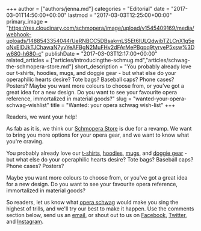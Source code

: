 +++
author = ["authors/jenna.md"]
categories = "Editorial"
date = "2017-03-01T14:50:00+00:00"
lastmod = "2017-03-03T12:25:00+00:00"
primary_image = "https://res.cloudinary.com/schmopera/image/upload/v1545409169/media/webhook-uploads/1488543354044/UeRNBCC5DBsakrnLS5Et6IULQdwibTZLCnX1g5eoNxEIDJkTJChawaN7yvYeAFBgN2MuFHv2dFArMePBqpq9tyrveP5xsw%3Dw680-h680-c"
publishDate = "2017-03-03T12:17:00+00:00"
related_articles = ["articles/introducingthe-schmug.md","articles/schwag-the-schmopera-store.md"]
short_description = "You probably already love our t-shirts, hoodies, mugs, and doggie gear - but what else do your operaphilic hearts desire? Tote bags? Baseball caps? Phone cases? Posters? Maybe you want more colours to choose from, or you&#039;ve got a great idea for a new design. Do you want to see your favourite opera reference, immortalized in material goods?"
slug = "wanted-your-opera-schwag-wishlist"
title = "Wanted: your opera schwag wish-list"
+++

Readers, we want your help!

As fab as it is, we think our [Schmopera Store](https://store.schmopera.com/) is due for a revamp. We want to bring you more options for your opera gear, and we want to know what you're craving. 

You probably already love our [t-shirts](https://store.schmopera.com/collections/womens-t-shirts), [hoodies](https://store.schmopera.com/collections/hoodies), [mugs](https://store.schmopera.com/products/the-schmug), and [doggie gear](https://store.schmopera.com/products/doggie-skin) - but what else do your operaphilic hearts desire? Tote bags? Baseball caps? Phone cases? Posters?

Maybe you want more colours to choose from, or you've got a great idea for a new design. Do you want to see your favourite opera reference, immortalized in material goods?

So readers, let us know what [opera schwag](https://store.schmopera.com/) would make you sing the highest of trills, and we'll try our best to make it happen. Use the comments section below, send us an [email](mailto:hello@schmopera.com), or shout out to us on [Facebook](https://www.facebook.com/schmopera), [Twitter](https://twitter.com/schmopera), and [Instagram](https://www.instagram.com/schmopera/).
